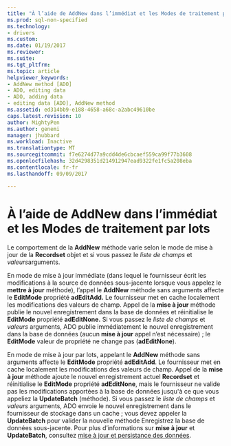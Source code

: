 ```yaml
---
title: "À l’aide de AddNew dans l’immédiat et les Modes de traitement par lots | Documents Microsoft"
ms.prod: sql-non-specified
ms.technology:
- drivers
ms.custom: 
ms.date: 01/19/2017
ms.reviewer: 
ms.suite: 
ms.tgt_pltfrm: 
ms.topic: article
helpviewer_keywords:
- AddNew method [ADO]
- ADO, editing data
- ADO, adding data
- editing data [ADO], AddNew method
ms.assetid: ed314bb9-e188-4658-a68c-a2abc49610be
caps.latest.revision: 10
author: MightyPen
ms.author: genemi
manager: jhubbard
ms.workload: Inactive
ms.translationtype: MT
ms.sourcegitcommit: f7e6274d77a9cdd4de6cbcaef559ca99f77b3608
ms.openlocfilehash: 32d4298351d214912947ead9322fe1fc5a208eba
ms.contentlocale: fr-fr
ms.lasthandoff: 09/09/2017

---
```

# <a name="using-addnew-in-immediate-and-batch-modes"></a>À l’aide de AddNew dans l’immédiat et les Modes de traitement par lots
Le comportement de la **AddNew** méthode varie selon le mode de mise à jour de la **Recordset** objet et si vous passez le *liste de champs* et *valeurs*arguments.  
  
 En mode de mise à jour immédiate (dans lequel le fournisseur écrit les modifications à la source de données sous-jacente lorsque vous appelez le **mettre à jour** méthode), l’appel le **AddNew** méthode sans arguments affecte le  **EditMode** propriété **adEditAdd.** Le fournisseur met en cache localement les modifications des valeurs de champ. Appel de la **mise à jour** méthode publie le nouvel enregistrement dans la base de données et réinitialise le **EditMode** propriété **adEditNone.** Si vous passez le *liste de champs* et *valeurs* arguments, ADO publie immédiatement le nouvel enregistrement dans la base de données (aucun **mise à jour** appel n’est nécessaire) ; le **EditMode**  valeur de propriété ne change pas (**adEditNone**).  
  
 En mode de mise à jour par lots, appelant le **AddNew** méthode sans arguments affecte le **EditMode** propriété **adEditAdd**. Le fournisseur met en cache localement les modifications des valeurs de champ. Appel de la **mise à jour** méthode ajoute le nouvel enregistrement actuel **Recordset** et réinitialise le **EditMode** propriété **adEditNone**, mais le fournisseur ne valide pas les modifications apportées à la base de données jusqu'à ce que vous appeliez la **UpdateBatch** (méthode). Si vous passez le *liste de champs* et *valeurs* arguments, ADO envoie le nouvel enregistrement dans le fournisseur de stockage dans un cache ; vous devez appeler la **UpdateBatch** pour valider la nouvelle méthode Enregistrez la base de données sous-jacente. Pour plus d’informations sur **mise à jour** et **UpdateBatch**, consultez [mise à jour et persistance des données](../../../ado/guide/data/updating-and-persisting-data.md).

